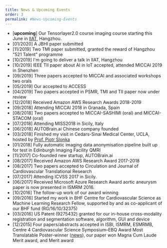 ```yaml
---
title: News & Upcoming Events
order: 3
permalink: #News-Upcoming-Events
---
```

* [**upcoming**] Our Tensorlayer2.0 course imaging course starting this June in [IIAT](http://106.15.88.217/), Hangzhou.<br>
* [01/2020] A JBHI paper submitted
* [11/2019] Two TMI paper submitted, granted the reward of Hangzhou "521 Talent" programme
* [10/2019] I'm going to deliver a talk in IIAT, Hangzhou <br>
* [10/2019] IEEE TII paper about AI in IoT accepted, attended MICCAI 2019 in Shenzhen <br>
* [09/2019] Three papers accepted to MICCAI and associated workshops two orals <br>
* [05/2019] Our accepted to ACCESS <br>
* [04/2019] Two papers accepted in PSMR, TMI and TII paper now under review <nr>
* [12/2018] Received Amazon AWS Research Awards 2018-2019
* [09/2018] Attending MICCAI 2018 in Granada, Spain <br>
* [08/2018] Two papers accepted to MICCAI-SASHIMI (oral) and MICCAI-STACOM (oral) <br>
* [07/2018] Attending MISS2018 in Sicily, Italy <br>
* [06/2018] AUTOBrain.ai Chinese company founded
* [03/2018] Finished my visit in Cedars-Sinai Medical Center, UCLA, hosted by [Prof. Piotr Slonka](https://bio.csmc.edu/view/15145/Piotr-Slomka.aspx)<br>
* [01/2018] Fully automatic imaging data anonymisation pipeline built up for test in Edinburgh Imaging Facility QMRI<br>
* [11/2017] Co-founded new startup, AUTOBrain.ai <br>
* [08/2017] Received Amazon AWS Research Award 2017-2018 <br>
* [08/2017] Two papers accepted to Circulation and Journal of Cardiovascular Translational Research <br>
* [07/2017] Attending ICVSS 2017 in Sicily.
* [06/2017] Received Microsoft Azure Research Award aortic aneurysm paper is now presented in ISMRM 2016.
* [10/2016] The follow-up work of our award winning 
* [09/2016] Started my work in BHF Centre for Cardiovascular Science as Machine Learning Research Fellow, supported by and as co-applicant of our BHF fund (RG/16/10/32375) <br>
* [03/2016] US Patent (9275432) granted for our in-house cross-modality registration and segmentation software, algorithm, GUI and device <br>
* [12/2015] Four papers/abstracts accepted in ISBI, ISMRM, ESMRMB, Centre 4 Cardiovascular Science Symposium–EBQ Award Most Translatable Poster-winner ([news](https://twitter.com/edinburghbq/status/481751286954885120?lang=en-gb)), our paper won Magna Cum Laude Merit award, and Merit award
